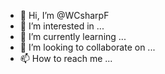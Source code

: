 - 👋 Hi, I’m @WCsharpF
- 👀 I’m interested in ...
- 🌱 I’m currently learning ...
- 💞️ I’m looking to collaborate on ...
- 📫 How to reach me ...

<!---
WCsharpF/WCsharpF is a ✨ special ✨ repository because its `README.md` (this file) appears on your GitHub profile.
You can click the Preview link to take a look at your changes.
--->

